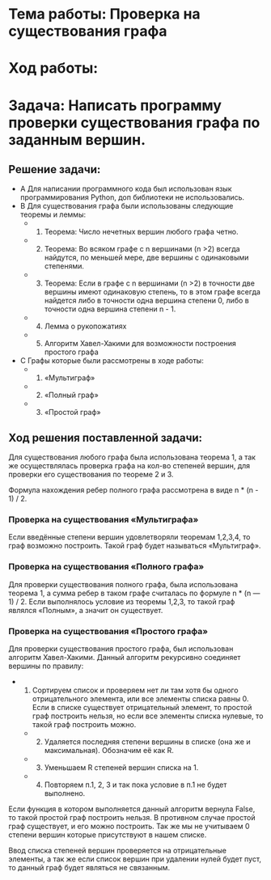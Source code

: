 # Тема работы: Проверка на существования графа

# Ход работы:

# Задача: Написать программу проверки существования графа по заданным вершин.

## Решение задачи:
- A Для написании программного кода был использован язык программирования Python, доп библиотеки не использовались.
- B Для существования графа были использованы следующие теоремы и леммы:
	- 1. Теорема: Число нечетных вершин любого графа четно.
	- 2. Теорема: Во всяком графе с n вершинами (n >2) всегда найдутся, по 	меньшей мере, две вершины с одинаковыми степенями.
	- 3. Теорема: Если в графе с n вершинами (n >2) в точности две 	вершины имеют одинаковую степень, то в этом графе всегда найдется 	либо в точности одна вершина степени 0, 	либо в точности одна 	вершина степени n - 1.
	- 4. Лемма о рукопожатиях
	- 5. Алгоритм Хавел-Хакими для возможности построения простого 	графа
- C Графы которые были рассмотрены в ходе работы:
	- 1. «Мультиграф»
	- 2. «Полный граф»
	- 3. «Простой граф»


## Ход решения поставленной задачи:

Для существования любого графа была использована теорема 1, а так же 
осуществлялась проверка графа на кол-во степеней вершин, для проверки его существования по теореме 2 и 3. 

Формула нахождения ребер полного графа рассмотрена в виде n * (n - 1) / 2.


### Проверка на существования «Мультиграфа»

Если введённые степени вершин удовлетворяли теоремам 1,2,3,4, то граф возможно построить. Такой граф будет называться «Мультиграф».


### Проверка на существования «Полного графа»

Для проверки существования полного графа, была использована теорема 1, а сумма ребер в таком графе считалась по формуле n * (n — 1) / 2. Если выполнялось условие из теоремы 1,2,3, то такой граф являлся «Полным», а значит он существует. 


### Проверка на существования «Простого графа»

Для проверки существования простого графа, был использован алгоритм  Хавел-Хакими. Данный алгоритм рекурсивно соединяет вершины по правилу: 

- 1. Сортируем список и проверяем нет ли там хотя бы одного 	отрицательного элемента, или все элементы списка равны 0. Если в 	списке существует отрицательный элемент, то простой граф 	построить нельзя, но если все элементы списка нулевые, то такой 	граф 	построить можно.
	- 2. Удаляется последняя степени вершины в списке (она же и 	максимальная). Обозначим её как R.
	- 3. Уменьшаем R степеней вершин списка на 1.
	- 4. Повторяем п.1, 2, 3 и так пока условие в п.1 не будет выполнено.

Если  функция в котором выполняется данный алгоритм вернула False, то такой простой граф построить нельзя. В противном случае простой граф существует, и его можно построить. Так же мы не учитываем 0 степени вершин которые присутствуют в нашем списке.

Ввод списка степеней вершин проверяется на отрицательные элементы, а так же если список вершин при удалении нулей будет пуст, то данный граф будет являться не связанным.
